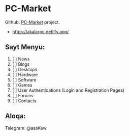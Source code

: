 # PC-Market
Github: [PC-Market](https://asakew.github.io/akalarPC_uz/) project.
- https://akalarpc.netlify.app/

## Sayt Menyu:
1. [ ] News
2. [ ] Blogs
3. [ ] Desktops
4. [ ] Hardware
5. [ ] Software
6. [ ] Games
7. [ ] User Authentications (Login and Registration Pages)
8. [ ] Forums
9. [ ] Contacts

## Aloqa:
Telegram: @asaKew
